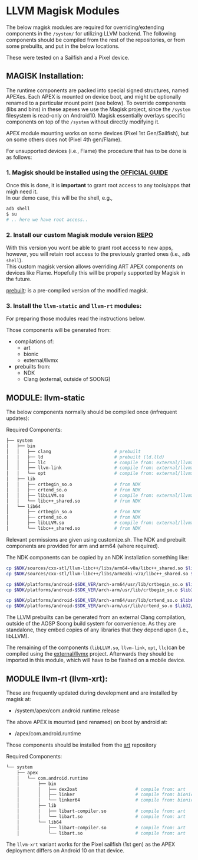 # LLVM Magisk Modules
The below magisk modules are required for overriding/extending components in the `/system/` for utilizing LLVM backend.
The following components should be compiled from the rest of the repositories, or from some prebuilts,
and put in the below locations.

These were tested on a Sailfish and a Pixel device.

## MAGISK Installation:
The runtime components are packed into special signed structures, named APEXes.
Each APEX is mounted on device boot, and might be optionally renamed to a particular mount point (see below).
To override components (libs and bins) in these apexes we use the Magisk project,
since the `/system` filesystem is read-only on Android10.
Magisk essentially overlays specific components on top of the `/system` without
directly modifying it.

APEX module mounting works on some devices (Pixel 1st Gen/Sailfish),
but on some others does not (Pixel 4th gen/Flame).

For unsupported devices (i.e., Flame) the procedure that has to be done is as follows:

### 1. Magisk should be installed using the  [OFFICIAL GUIDE](https://topjohnwu.github.io/Magisk/install.html)
Once this is done, it is **important** to grant root access to any tools/apps that migh need it.  
In our demo case, this will be the shell, e.g.,
```bash
adb shell
$ su
# .. here we have root access..
```
### 2. Install our custom Magisk module version [REPO](https://github.com/Paschalis/Magisk)
With this version you wont be able to grant root access to new apps, however,
you will retain root access to the previously granted ones (i.e., `adb shell`).  
This custom magisk version allows overriding ART APEX components on devices like Flame.
Hopefully this will be properly supported by Magisk in the future.

[prebuilt](./prebuilt): is a pre-compiled version of the modified magisk.

### 3. Install the `llvm-static` and `llvm-rt` modules:
For preparing those modules read the instructions below.

Those components will be generated from:

- compilations of:
    + art
    + bionic
    + external/llvmx
- prebuilts from:
    + NDK
    + Clang (external, outside of SOONG)


## MODULE: llvm-static
The below components normally should be compiled once (infrequent updates):

Required Components:

```bash
├── system
│   ├── bin
│   │   ├── clang                        # prebuilt
│   │   ├── ld                           # prebuilt (ld.lld)
│   │   ├── llc                          # compile from: external/llvmx
│   │   ├── llvm-link                    # compile from: external/llvmx
│   │   └── opt                          # compile from: external/llvmx
│   ├── lib
│   │   ├── crtbegin_so.o                # from NDK
│   │   ├── crtend_so.o                  # from NDK
│   │   ├── libLLVM.so                   # compile from: external/llvmx
│   │   └── libc++_shared.so             # from NDK
│   └── lib64
│       ├── crtbegin_so.o                # from NDK
│       ├── crtend_so.o                  # from NDK
│       ├── libLLVM.so                   # compile from: external/llvmx
│       └── libc++_shared.so             # from NDK
```

Relevant permissions are given using customize.sh.
The NDK and prebuilt components are provided for arm and arm64 (where required).  

The NDK components can be copied by an NDK installation something like:
```bash
cp $NDK/sources/cxx-stl/llvm-libc++/libs/arm64-v8a/libc++_shared.so $lib64/
cp $NDK/sources/cxx-stl/llvm-libc++/libs/armeabi-v7a/libc++_shared.so $lib32/

cp $NDK/platforms/android-$SDK_VER/arch-arm64/usr/lib/crtbegin_so.o $lib64/
cp $NDK/platforms/android-$SDK_VER/arch-arm/usr/lib/crtbegin_so.o $lib32/

cp $NDK/platforms/android-$SDK_VER/arch-arm64/usr/lib/crtend_so.o $lib64/
cp $NDK/platforms/android-$SDK_VER/arch-arm/usr/lib/crtend_so.o $lib32/
```

The LLVM prebuilts can be generated from an external Clang compilation,
outside of the AOSP Soong build system for convenience.
As they are standalone, they embed copies of any libraries that they depend upon (i.e., libLLVM).

The remaining of the components (`libLLVM.so`, `llvm-link`, `opt`, `llc`)can be compiled 
using the [external/llvmx](https://github.com/Paschalis/external-llvmx) project.
Afterwards they should be imported in this module, which will have to be flashed on a mobile device.

## MODULE llvm-rt (llvm-xrt):
These are frequently updated during development and are installed by magisk at:  
- /system/apex/com.android.runtime.release  

The above APEX is mounted (and renamed) on boot by android at:  
- /apex/com.android.runtime  

Those components should be installed from the [art](../README.md#art-components) repository

Required Components:
```bash
└── system
    ├── apex
    │   └── com.android.runtime
    │       ├── bin
    │       │   ├── dex2oat                      # compile from: art
    │       │   ├── linker                       # compile from: bionic
    │       │   └── linker64                     # compile from: bionic
    │       ├── lib
    │       │   ├── libart-compiler.so           # compile from: art
    │       │   └── libart.so                    # compile from: art
    │       └── lib64
    │           ├── libart-compiler.so           # compile from: art
    │           └── libart.so                    # compile from: art
```

The `llvm-xrt` variant works for the Pixel sailfish (1st gen) as
the APEX deployment differs on Android 10 on that device.

